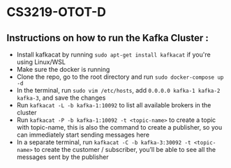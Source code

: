# CS3219-OTOT-D

## Instructions on how to run the Kafka Cluster :

- Install kafkacat by running `sudo apt-get install kafkacat` if you're using Linux/WSL
- Make sure the docker is running
- Clone the repo, go to the root directory and run `sudo docker-compose up -d`
- In the terminal, run `sudo vim /etc/hosts`, add `0.0.0.0 kafka-1 kafka-2 kafka-3`, and save the changes
- Run `kafkacat -L -b kafka-1:10092` to list all available brokers in the cluster
- Run `kafkacat -P -b kafka-1:10092 -t <topic-name>` to create a topic with topic-name, this is also the command to create a publisher, so you can immediately start sending messages here
- In a separate terminal, run `kafkacat -C -b kafka-3:30092 -t <topic-name>` to create the customer / subscriber, you’ll be able to see all the messages sent by the publisher
